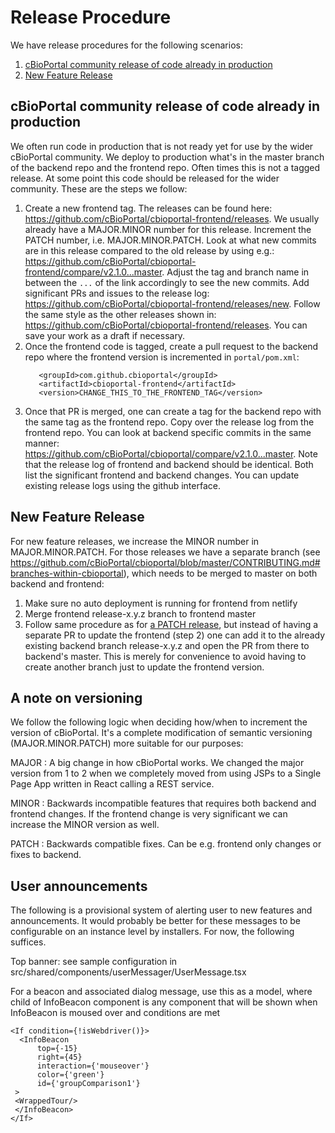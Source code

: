# Release Procedure
We have release procedures for the following scenarios:

1. [cBioPortal community release of code already in production](#cbioportal-community-release-of-code-already-in-production)
2. [New Feature Release](#new-feature-release)

## cBioPortal community release of code already in production
We often run code in production that is not ready yet for use by the wider
cBioPortal community. We deploy to production what's in the master branch of
the backend repo and the frontend repo. Often times this is not a tagged
release. At some point this code should be released for the wider community.
These are the steps we follow:

1. Create a new frontend tag. The releases can be found here:
   https://github.com/cBioPortal/cbioportal-frontend/releases. We usually
   already have a MAJOR.MINOR number for this release. Increment the PATCH
   number, i.e. MAJOR.MINOR.PATCH. Look at what new commits are in this release
   compared to the old release by using e.g.:
   https://github.com/cBioPortal/cbioportal-frontend/compare/v2.1.0...master.
   Adjust the tag and branch name in between the `...` of the link accordingly
   to see the new commits. Add significant PRs and issues to the release log:
   https://github.com/cBioPortal/cbioportal-frontend/releases/new. Follow the
   same style as the other releases shown in:
   https://github.com/cBioPortal/cbioportal-frontend/releases. You can save
   your work as a draft if necessary.
2. Once the frontend code is tagged, create a pull request to the backend repo
   where the frontend version is incremented in `portal/pom.xml`:
   ```
	  <groupId>com.github.cbioportal</groupId>
	  <artifactId>cbioportal-frontend</artifactId>
	  <version>CHANGE_THIS_TO_THE_FRONTEND_TAG</version>
   ```
3. Once that PR is merged, one can create a tag for the backend repo with the
   same tag as the frontend repo. Copy over the release log from the frontend
   repo. You can look at backend specific commits in the same manner:
   https://github.com/cBioPortal/cbioportal/compare/v2.1.0...master. Note that
   the release log of frontend and backend should be identical. Both list the
   significant frontend and backend changes. You can update existing release
   logs using the github interface.

## New Feature Release
For new feature releases, we increase the MINOR number in MAJOR.MINOR.PATCH.
For those releases we have a separate branch (see
https://github.com/cBioPortal/cbioportal/blob/master/CONTRIBUTING.md#branches-within-cbioportal),
which needs to be merged to master on both backend and frontend:

1. Make sure no auto deployment is running for frontend from netlify
2. Merge frontend release-x.y.z branch to frontend master
3. Follow same procedure as for [a PATCH
   release](#cbioportal-community-release-of-code-already-in-production),
   but instead of having a separate PR to update the frontend (step 2) one can
   add it to the already existing backend branch release-x.y.z and open the PR
   from there to backend's master. This is merely for convenience to avoid
   having to create another branch just to update the frontend version.

## A note on versioning
We follow the following logic when deciding how/when to increment the version
of cBioPortal. It's a complete modification of semantic versioning
(MAJOR.MINOR.PATCH) more suitable for our purposes:

MAJOR
: A big change in how cBioPortal works. We changed the major version from 1 to
2 when we completely moved from using JSPs to a Single Page App written in
React calling a REST service.

MINOR
: Backwards incompatible features that requires both backend and frontend
changes. If the frontend change is very significant we can increase the MINOR
version as well.

PATCH
: Backwards compatible fixes. Can be e.g. frontend only changes or fixes to
backend.

## User announcements
The following is a provisional system of alerting user to new features and announcements. It would probably be better for these messages to be configurable on an instance level by installers.  For now, the following suffices.

Top banner: see sample configuration in src/shared/components/userMessager/UserMessage.tsx

For a beacon and associated dialog message, use this as a model, where child of InfoBeacon component is any component that will be shown when InfoBeacon is moused over and conditions are met

```
<If condition={!isWebdriver()}>
  <InfoBeacon
      top={-15}
      right={45}
      interaction={'mouseover'}
      color={'green'}
      id={'groupComparison1'}
 >
 <WrappedTour/>
 </InfoBeacon>
</If>
```

